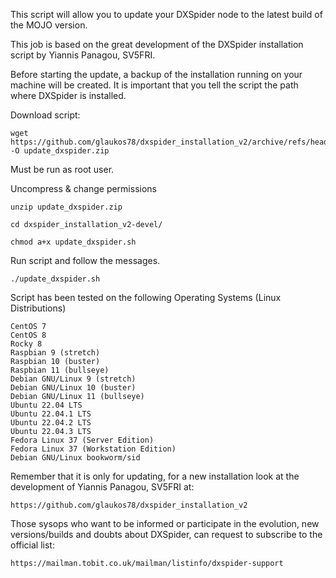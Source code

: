 This script will allow you to update your DXSpider node to the latest build of the MOJO version.

This job is based on the great development of the DXSpider installation script by Yiannis Panagou, SV5FRI.

Before starting the update, a backup of the installation running on your machine will be created.
It is important that you tell the script the path where DXSpider is installed.

Download script:

	wget https://github.com/glaukos78/dxspider_installation_v2/archive/refs/heads/devel.zip -O update_dxspider.zip

Must be run as root user.

Uncompress & change permissions

    unzip update_dxspider.zip

    cd dxspider_installation_v2-devel/

    chmod a+x update_dxspider.sh

Run script and follow the messages.

    ./update_dxspider.sh

Script has been tested on the following Operating Systems (Linux Distributions)

	CentOS 7
	CentOS 8
	Rocky 8
	Raspbian 9 (stretch)
	Raspbian 10 (buster)
	Raspbian 11 (bullseye)
	Debian GNU/Linux 9 (stretch)
	Debian GNU/Linux 10 (buster)
	Debian GNU/Linux 11 (bullseye)
	Ubuntu 22.04 LTS
	Ubuntu 22.04.1 LTS
	Ubuntu 22.04.2 LTS
	Ubuntu 22.04.3 LTS
	Fedora Linux 37 (Server Edition)
	Fedora Linux 37 (Workstation Edition)
	Debian GNU/Linux bookworm/sid
	
Remember that it is only for updating, for a new installation look at the development of Yiannis Panagou, SV5FRI at:

	https://github.com/glaukos78/dxspider_installation_v2

Those sysops who want to be informed or participate in the evolution, new versions/builds and doubts about DXSpider, can request to subscribe to the official list:

	https://mailman.tobit.co.uk/mailman/listinfo/dxspider-support
	
